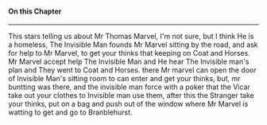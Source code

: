 #### On this Chapter
---
This stars telling us about Mr Thomas Marvel, I'm not sure, but I think He is a homeless, The Invisible Man founds Mr Marvel sitting by the road, and ask for help to Mr Marvel, to get your thinks that keeping on Coat and Horses. Mr Marvel accept help The Invisible Man and He hear The Invisible man's plan and They went to Coat and Horses. there Mr marvel can open the door of Invisible Man's sitting room to can enter and get your thinks, but, mr buntting was there, and the invisible man force with a poker that the Vicar take out your clothes to Invisible man use them,  after this the Stranger take your thinks, put on a bag and push out of the window where Mr Marvel is watting to get and go to Branblehurst.  